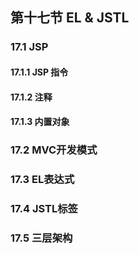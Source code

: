 ## 第十七节 EL & JSTL

### 17.1 JSP

#### 17.1.1 JSP 指令





#### 17.1.2 注释

#### 17.1.3 内置对象



### 17.2 MVC开发模式





### 17.3 EL表达式






### 17.4 JSTL标签






### 17.5 三层架构






